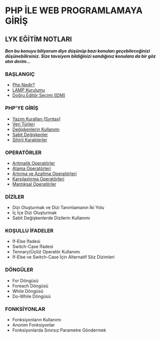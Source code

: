 # PHP İLE WEB PROGRAMLAMAYA GİRİŞ
## LYK EĞİTİM NOTLARI

***Ben bu konuyu biliyorum diye düşünüp bazı konuları geçebileceğinizi düşünebilirsiniz. Size tavsiyem bildiğinizi sandığınız konulara da bir göz atın derim...***

### BAŞLANGIÇ

- [Php Nedir?](https://github.com/yeniceri1453/Ubuntu-Php/blob/master/notlar/php_nedir.md)
- [LAMP Kurulumu](https://github.com/yeniceri1453/Ubuntu-Php/blob/master/notlar/kurulum.md)
- [Doğru Editör Seçimi (IDM)](https://github.com/yeniceri1453/Ubuntu-Php/blob/master/notlar/editor_secimi.md)

### PHP'YE GİRİŞ

- [Yazım Kuralları (Syntax)](https://github.com/yeniceri1453/Ubuntu-Php/blob/master/notlar/yazim_kurallari.md)
- [Veri Türleri](https://github.com/yeniceri1453/Ubuntu-Php/blob/master/notlar/veri_turleri.md)
- [Değişkenlerin Kullanımı](https://github.com/yeniceri1453/Ubuntu-Php/blob/master/notlar/degiskenler.md)
- [Sabit Değişkenler](https://github.com/yeniceri1453/Ubuntu-Php/blob/master/notlar/sabit_degiskenler.md)
- [Sihirli Karakterler](https://github.com/yeniceri1453/Ubuntu-Php/blob/master/notlar/sihirli_karakterler.md)

### OPERATÖRLER

- [Aritmatik Operatörler](https://github.com/yeniceri1453/Ubuntu-Php/blob/master/notlar/aritmatik.md)
- [Atama Operatörleri](https://github.com/yeniceri1453/Ubuntu-Php/blob/master/notlar/atama.md)
- [Artırma ve Azaltma Operatörleri](https://github.com/yeniceri1453/Ubuntu-Php/blob/master/notlar/artirma_azaltma.md)
- [Karşılaştırma Operatörleri](https://github.com/yeniceri1453/Ubuntu-Php/blob/master/notlar/karsilastirma.md)
- [Mantıksal Operatörler](https://github.com/yeniceri1453/Ubuntu-Php/blob/master/notlar/mantiksal.md)

### DİZİLER

- Dizi Oluşturmak ve Dizi Tanımlamanın İki Yolu
- İç İçe Dizi Oluşturmak
- Sabit Değişkenlerde Dizilerin Kullanımı

### KOŞULLU İFADELER

- İf-Else İfadesi
- Switch-Case İfadesi
- Tennary(Üçlü) Operatör Kullanımı
- İf-Else ve Switch-Case İçin Alternatif Söz Dizimleri

### DÖNGÜLER

- For Döngüsü
- Foreach Döngüsü
- While Döngüsü
- Do-While Döngüsü

### FONKSİYONLAR

- Fonksiyonların Kullanımı
- Anonim Fonksiyonlar
- Fonksiyonlarda Sınırsız Parametre Göndermek

